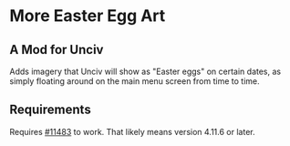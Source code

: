 # More Easter Egg Art
## A Mod for Unciv

Adds imagery that Unciv will show as "Easter eggs" on certain dates, as simply floating around on the main menu screen from time to time.

## Requirements

Requires [#11483](https://github.com/yairm210/Unciv/pull/11483) to work. That likely means version 4.11.6 or later.
